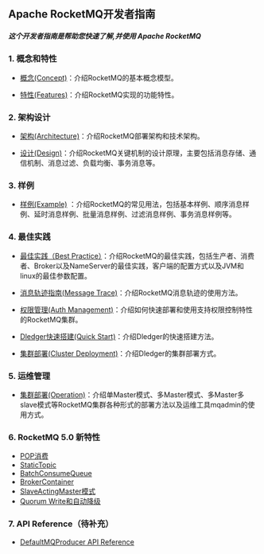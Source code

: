 ﻿Apache RocketMQ开发者指南
--------

##### 这个开发者指南是帮助您快速了解,并使用 Apache RocketMQ

### 1. 概念和特性

- [概念(Concept)](concept.md)：介绍RocketMQ的基本概念模型。

- [特性(Features)](features.md)：介绍RocketMQ实现的功能特性。 


### 2. 架构设计

- [架构(Architecture)](architecture.md)：介绍RocketMQ部署架构和技术架构。

- [设计(Design)](design.md)：介绍RocketMQ关键机制的设计原理，主要包括消息存储、通信机制、消息过滤、负载均衡、事务消息等。


### 3. 样例

- [样例(Example)](RocketMQ_Example.md) ：介绍RocketMQ的常见用法，包括基本样例、顺序消息样例、延时消息样例、批量消息样例、过滤消息样例、事务消息样例等。


### 4. 最佳实践
- [最佳实践（Best Practice）](best_practice.md)：介绍RocketMQ的最佳实践，包括生产者、消费者、Broker以及NameServer的最佳实践，客户端的配置方式以及JVM和linux的最佳参数配置。
- [消息轨迹指南(Message Trace)](msg_trace/user_guide.md)：介绍RocketMQ消息轨迹的使用方法。
- [权限管理(Auth Management)](acl/user_guide.md)：介绍如何快速部署和使用支持权限控制特性的RocketMQ集群。

- [Dledger快速搭建(Quick Start)](dledger/quick_start.md)：介绍Dledger的快速搭建方法。

- [集群部署(Cluster Deployment)](dledger/deploy_guide.md)：介绍Dledger的集群部署方式。

### 5. 运维管理
- [集群部署(Operation)](operation.md)：介绍单Master模式、多Master模式、多Master多slave模式等RocketMQ集群各种形式的部署方法以及运维工具mqadmin的使用方式。

### 6. RocketMQ 5.0 新特性
- [POP消费](https://github.com/apache/rocketmq/wiki/%5BRIP-19%5D-Server-side-rebalance,--lightweight-consumer-client-support)
- [StaticTopic](RocketMQ_Static_Topic_Logic_Queue_设计.md)
- [BatchConsumeQueue](https://github.com/apache/rocketmq/wiki/RIP-26-Improve-Batch-Message-Processing-Throughput)
- [BrokerContainer](BrokerContainer.md)
- [SlaveActingMaster模式](SlaveActingMasterMode.md)
- [Quorum Write和自动降级](QuorumACK.md)

### 7. API Reference（待补充）

- [DefaultMQProducer API Reference](client/java/API_Reference_DefaultMQProducer.md)







